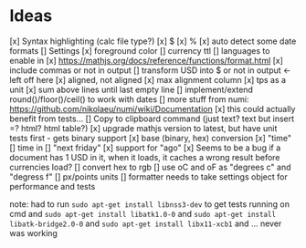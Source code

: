 
# Ideas
[x] Syntax highlighting (calc file type?)
[x] $
[x] %
[x] auto detect some date formats
[] Settings
  [x] foreground color
  [] currency ttl
  [] languages to enable in
  [x] https://mathjs.org/docs/reference/functions/format.html
  [x] include commas or not in output
  [] transform USD into $ or not in output <- left off here
  [x] aligned, not aligned
  [x] max alignment column
[x] tps as a unit
[x] sum above lines until last empty line
[] implement/extend round()/floor()/ceil() to work with dates
[] more stuff from numi: https://github.com/nikolaeu/numi/wiki/Documentation
[x] this could actually benefit from tests...
[] Copy to clipboard command (just text? text but insert =? html? html table?)
[x] upgrade mathjs version to latest, but have unit tests first - gets binary support
[x] base (binary, hex) conversion
[x] "time"
[] time in <city>
[] "next friday"
[x] support for "ago"
[x] Seems to be a bug if a document has 1 USD in it, when it loads, it caches a wrong result before currencies load?
[] convert hex to rgb
[] use oC and oF as "degrees c" and "degress f"
[] px/points units
[] formatter needs to take settings object for performance and tests

note: had to run `sudo apt-get install libnss3-dev` to get tests running on cmd
and `sudo apt-get install libatk1.0-0`
and `sudo apt-get install libatk-bridge2.0-0`
and `sudo apt-get install libx11-xcb1`
and ... never was working